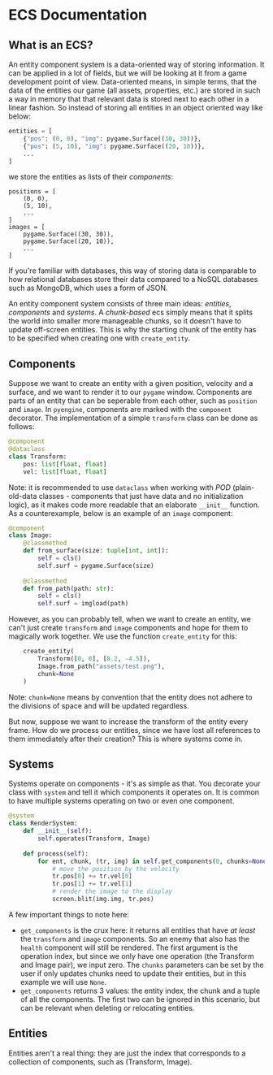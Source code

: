 # ECS Documentation
## What is an ECS?
An entity component system is a data-oriented way of storing information. It can be applied in a lot of fields, but we will be looking at it from a game development point of view.
Data-oriented means, in simple terms, that the data of the entities our game (all assets, properties, etc.) are stored in such a way in memory that that relevant data is stored next to each other in a linear fashion. So instead of storing all entities in an object oriented way like below:

```python
entities = [
    {"pos": (0, 0), "img": pygame.Surface((30, 30))},
    {"pos": (5, 10), "img": pygame.Surface((20, 10))},
    ...
]
```
we store the entities as lists of their _components_:

```
positions = [
    (0, 0),
    (5, 10),
    ...
]
images = [
    pygame.Surface((30, 30)),
    pygame.Surface((20, 10)),
    ...
]
```
If you're familiar with databases, this way of storing data is comparable to how relational databases store their data compared to a NoSQL databases such as MongoDB, which uses a form of JSON.

An entity component system consists of three main ideas: _entities_, _components_ and _systems_. A _chunk-based_ ecs simply means that it splits the world into smaller more manageable chunks, so it doesn't have to update off-screen entities. This is why the starting chunk of the entity has to be specified when creating one with `create_entity`.

## Components
Suppose we want to create an entity with a given position, velocity and a surface, and we want to render it to our `pygame` window.
Components are parts of an entity that can be seperable from each other, such as `position` and `image`. In `pyengine`, components are marked with the `component` decorator. The implementation of a simple `transform` class can be done as follows:
```python
@component
@dataclass
class Transform:
    pos: list[float, float]
    vel: list[float, float]
```
Note: it is recommended to use `dataclass` when working with _POD_ (plain-old-data classes - components that just have data and no initialization logic), as it makes code more readable that an elaborate `__init__` function.
As a counterexample, below is an example of an `image` component:

```python
@component
class Image:
    @classmethod
    def from_surface(size: tuple[int, int]):
        self = cls()
        self.surf = pygame.Surface(size)
    
    @classmethod
    def from_path(path: str):
        self = cls()
        self.surf = imgload(path)
```
However, as you can probably tell, when we want to create an entity, we can't just create `transform` and `image` components and hope for them to magically work together. We use the function `create_entity` for this:

```python
    create_entity(
        Transform([0, 0], [0.2, -4.5]),
        Image.from_path("assets/test.png"),
        chunk=None
    )
```
Note: `chunk=None` means by convention that the entity does not adhere to the divisions of space and will be updated regardless.

But now, suppose we want to increase the transform of the entity every frame. How do we process our entities, since we have lost all references to them immediately after their creation? This is where systems come in.

## Systems
Systems operate on components - it's as simple as that. You decorate your class with `system` and tell it which components it operates on. It is common to have multiple systems operating on two or even one component.

```python
@system
class RenderSystem:
    def __init__(self):
        self.operates(Transform, Image)
    
    def process(self):
        for ent, chunk, (tr, img) in self.get_components(0, chunks=None):
            # move the position by the velocity
            tr.pos[0] += tr.vel[0]
            tr.pos[1] += tr.vel[1]
            # render the image to the display
            screen.blit(img.img, tr.pos)
```
A few important things to note here:
* `get_components` is the crux here: it returns all entities that have _at least_ the `transform` and `image` components. So an enemy that also has the `health` component will still be rendered. The first argument is the operation index, but since we only have one operation (the Transform and Image pair), we input zero. The `chunks` parameters can be set by the user if only updates chunks need to update their entities, but in this example we will use `None`.
* `get_components` returns 3 values: the entity index, the chunk and a tuple of all the components. The first two can be ignored in this scenario, but can be relevant when deleting or relocating entities.

## Entities
Entities aren't a real thing: they are just the index that corresponds to a collection of components, such as (Transform, Image).
